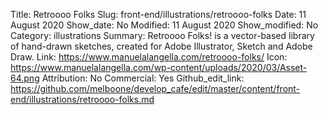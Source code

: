 Title: Retroooo Folks
Slug: front-end/illustrations/retroooo-folks
Date: 11 August 2020
Show_date: No
Modified: 11 August 2020
Show_modified: No
Category: illustrations
Summary: Retroooo Folks! is a vector-based library of hand-drawn sketches, created for Adobe Illustrator, Sketch and Adobe Draw.
Link: https://www.manuelalangella.com/retroooo-folks/
Icon: https://www.manuelalangella.com/wp-content/uploads/2020/03/Asset-64.png
Attribution: No
Commercial: Yes
Github_edit_link: https://github.com/melboone/develop_cafe/edit/master/content/front-end/illustrations/retroooo-folks.md